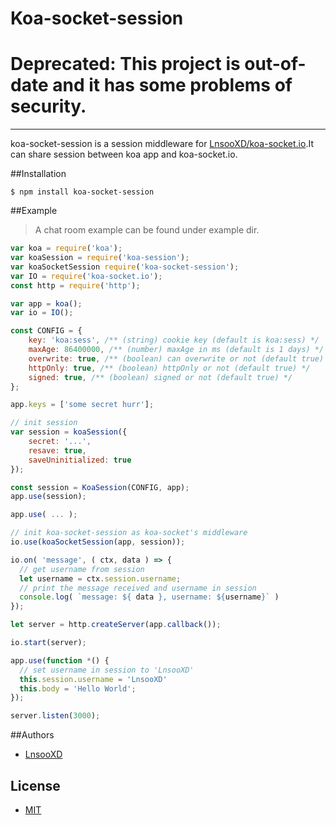 # Koa-socket-session

# Deprecated: This project is out-of-date and it has some problems of security.

***
koa-socket-session is a session middleware for [LnsooXD/koa-socket.io](https://github.com/LnsooXD/koa-socket.io).It
 can share session between koa app and koa-socket.io.
 
##Installation

```shell
$ npm install koa-socket-session
```

##Example

> A chat room example can be found under example dir.

```js
var koa = require('koa');
var koaSession = require('koa-session');
var koaSocketSession require('koa-socket-session');
var IO = require('koa-socket.io');
const http = require('http');

var app = koa();
var io = IO();

const CONFIG = {
    key: 'koa:sess', /** (string) cookie key (default is koa:sess) */
    maxAge: 86400000, /** (number) maxAge in ms (default is 1 days) */
    overwrite: true, /** (boolean) can overwrite or not (default true) */
    httpOnly: true, /** (boolean) httpOnly or not (default true) */
    signed: true, /** (boolean) signed or not (default true) */
};

app.keys = ['some secret hurr'];

// init session
var session = koaSession({
	secret: '...',
	resave: true,
	saveUninitialized: true
});

const session = KoaSession(CONFIG, app);
app.use(session);

app.use( ... );

// init koa-socket-session as koa-socket's middleware
io.use(koaSocketSession(app, session));

io.on( 'message', ( ctx, data ) => {
  // get username from session
  let username = ctx.session.username;
  // print the message received and username in session
  console.log( `message: ${ data }, username: ${username}` )
});

let server = http.createServer(app.callback());

io.start(server);

app.use(function *() {
  // set username in session to 'LnsooXD'
  this.session.username = 'LnsooXD'
  this.body = 'Hello World';
});

server.listen(3000);

```
##Authors

- [LnsooXD](https://github.com/LnsooXD)

## License

- [MIT](http://spdx.org/licenses/MIT)
